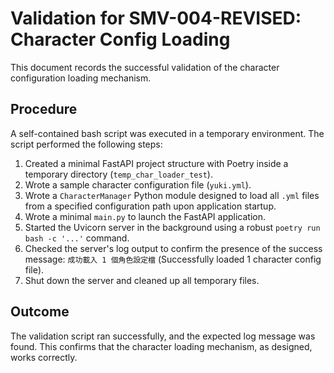 # Validation for SMV-004-REVISED: Character Config Loading

This document records the successful validation of the character configuration loading mechanism.

## Procedure

A self-contained bash script was executed in a temporary environment. The script performed the following steps:

1.  Created a minimal FastAPI project structure with Poetry inside a temporary directory (`temp_char_loader_test`).
2.  Wrote a sample character configuration file (`yuki.yml`).
3.  Wrote a `CharacterManager` Python module designed to load all `.yml` files from a specified configuration path upon application startup.
4.  Wrote a minimal `main.py` to launch the FastAPI application.
5.  Started the Uvicorn server in the background using a robust `poetry run bash -c '...'` command.
6.  Checked the server's log output to confirm the presence of the success message: `成功載入 1 個角色設定檔` (Successfully loaded 1 character config file).
7.  Shut down the server and cleaned up all temporary files.

## Outcome

The validation script ran successfully, and the expected log message was found. This confirms that the character loading mechanism, as designed, works correctly.
